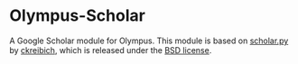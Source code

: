 Olympus-Scholar
===============

A Google Scholar module for Olympus.
This module is based on [scholar.py](https://github.com/ckreibich/scholar.py) by [ckreibich](https://github.com/ckreibich), which is released under the [BSD license](http://opensource.org/licenses/BSD-2-Clause).
